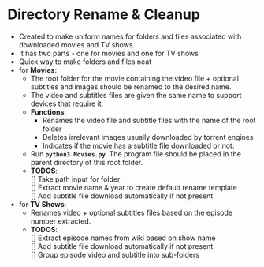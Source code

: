 # Directory Rename & Cleanup

- Created to make uniform names for folders and files associated with downloaded movies and TV shows.
- It has two parts - one for movies and one for TV shows
- Quick way to make folders and files neat
- for **Movies**:
  - The root folder for the movie containing the video file + optional subtitles and images should be renamed to the desired name.
  - The video and subtitles files are given the same name to support devices that require it.
  - **Functions**:
    - Renames the video file and subtitle files with the name of the root folder
    - Deletes irrelevant images usually downloaded by torrent engines
    - Indicates if the movie has a subtitle file downloaded or not.
  - Run **`python3 Movies.py`**. The program file should be placed in the parent directory of this root folder.
  - **TODOS**:  
     [] Take path input for folder  
     [] Extract movie name & year to create default rename template  
     [] Add subtitle file download automatically if not present
- for **TV Shows**:
  - Renames video + optional subtitles files based on the episode number extracted.
  - **TODOS**:  
     [] Extract episode names from wiki based on show name  
    [] Add subtitle file download automatically if not present  
    [] Group episode video and subtitle into sub-folders
